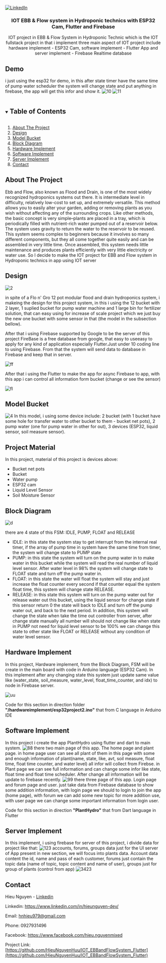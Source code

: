 
[![LinkedIn][linkedin-shield]][linkedin-url]

<p align="center">
  <h3 align="center">IOT EBB & Flow system in Hydroponic technics with ESP32 Cam, Flutter and Firebase</h3>
  <p align="center">
   IOT project in EBB & Flow System in Hydroponic Technic which is the IOT fullstack project in that i implement three main aspect of IOT project include hardware implement - ESP32 Cam, software implement - Flutter App and server implement - Firebase Realtime database  </p>
</p>

## Demo 

i just using the esp32 for demo, in this after state timer have the same time of pump water scheduler the system will change state and put anything in firebase, the app will get this infor and show it.
![10](/images/10.png)
![11](/images/11.png)


<details open="open">
  <summary><h2 style="display: inline-block">Table of Contents</h2></summary>
  <ol>
    <li><a href="#about-the-project">About The Project</a></li>
	<li><a href="#design">Design</a></li>
	<li><a href="#model-bucket">Model Bucket</a></li>
	<li><a href="#project-material">Block Diagram</a></li>
	<li><a href="#hardware-implement">Hardware Implement</a></li>
	<li><a href="#software-implement">Software Implement</a></li>
	<li><a href="#server-implement">Server Implement</a></li>
	<li><a href="#contact">Contact</a></li>
  </ol>
</details>


## About The Project

Ebb and Flow, also known as Flood and Drain, is one of the most widely recognized hydroponics systems out there. It is intermediate level in difficulty, relatively low-cost to set up, and extremely versatile. This method allows you to easily alter your garden, adding or removing plants as you wish without affecting any of the surrounding crops. Like other methods, the basic concept is very simple–plants are placed in a tray, which is periodically filled with nutrient-rich water pumped out of a reservoir below. The system uses gravity to return the water to the reservoir to be reused. This system seems complex to beginners because it involves so many different components, but they all come together quite easily and can be assembled in very little time. Once assembled, this system needs little maintenance and produces plants efficiently with very little electricity or water use. So I decide to make the IOT project for EBB and Flow system in Hydroponic technics in app using IOT server

## Design

![2](/images/2.png)

in spite of a Flo n' Gro 12 pot modular flood and drain hydroponics system, i makeing the design for this project system, in this i using the 12 bucket with 2 layer, 1 suplied bucket for pump water machine and 1 large bin for fertilizer solution, that can easy using for increase of scale project which we just buy the new one bucket with some sensor in that (the model in the subsection bellow).

After that i using Firebase supported by Google to be the server of this project FireBase is a free database from google, that easy to useeasy to apply for any kind of application especially Flutter.Just under 10 coding line to using Firebase. From that the system will send data to database in Firebase and keep that in server.

![ff](/images/social.png)

After that i using the Flutter to make the app for async Firebase to app, with this app i can control all information form bucket (change or see the sensor)

![fl](/images/flutter.png)

## Model Bucket

![4](/images/4.png)
In this model, i using some device include: 2 bucket (with 1 bucket have some hole for transfer water to other bucket to them - bucket net pots), 2 pump water (one for pump water in other for out), 3 devices (ESP32, liquid sensor, soil measure sensor).

## Project Material

In this project, material of this project is devices above:
* Bucket net pots
* Bucket
* Water pump
* ESP32 cam
* Liquid Level Sensor
* Soil Moisture Sensor

## Block Diagram

![d](/images/d.png)

there are 4 state of this FSM: IDLE, PUMP, FLOAT and RELEASE
* IDLE: in this state the system stay to get interrupt from the internal real timer, if the array of pump time in system have the same time from timer, the system will change state to PUMP
state
* PUMP: in this state the system will turn on the pump water in to make water in this bucket while the system will read the real number of liquid level sensor. After water level in 98% the
system will change state to FLOAT state and turn off the pump water in.
* FLOAT: in this state the water will float the system will stay and just increase the float counter every second if that counter equal the system float time, this system will change state RELEASE.
* RELEASE: in this state this system will turn on the pump water out for release water out this bucket, using the liquid sensor for change state if this sensor return 0 the state will back to IDLE and turn off the pump water out, and back to the next period. In addition, this system will change the state when take the time out controller from server, after change state manually all number will should not change like when state in PUMP not need for liquid level sensor to be 100% we can change this state to other state like FLOAT or RELEASE without any condition of water level sensor.

## Hardware Implement

In this project, Hardware implement, from the  Block Diagram,  FSM will be create in the main board with code in Arduino language (ESP32 Cam). In this implement after any changing state this system just update same value like (water_state, soil_measure, water_level, float_time_counter, and idx) to node in Firebase server.

![uu](/images/Untitled.png)

Code for this section in direction folder **"/hardwareimplement/esp32project2.ino"** that from C language in Arduino IDE

## Software Implement

In this project i create the app PlantHydro using flutter and dart to main system.
![88](/images/88.png)
there two main page of this app. The home page and plant page. in home page user can see all plant of them in this page with some and enough information of plant(name, state, like, avt, soil measure, float time, float time counter, and water level) all infor will collect from Firebse. in Plant page we can see full information and can change some infor like state, float time and float time scheduler. After change all information will be update to firebase recently.
![99](/images/99.png)
there three page of this app. Login page and forum page and user. just take data from Firebase database to show some addition information, with login page we should to login to join the app (home page), with forum we can add some new topic for more addition use, with user page we can change some important information from login user.

Code for this section in direction **"PlantHydro"** that from Dart language in Flutter

## Server Implement

In this implement, i using firebase for server of this project, i divide data for project like that:
![123](/images/123.png)
accounts, forums, groups data just for the UI server of App present in new section, we will focus into plants data. Account data content the id, name and pass of each customer, forums just contain the topic data (name of topic, topic content and name of user), groups just for group of plants (control from app)
![3423](/images/3423.png)


## Contact

Hieu Nguyen - [Linkedin](https://www.linkedin.com/in/hieunguyen-dev/)

Linkedin: https://www.linkedin.com/in/hieunguyen-dev/

Email: hnhieu979@gmail.com

Phone: 0927931496

Facebook: https://www.facebook.com/hieu.nguyenmixed

Project Link: [https://github.com/HieuNguyenHuu/IOT_EBBandFlowSystem_Flutter](https://github.com/HieuNguyenHuu/IOT_EBBandFlowSystem_Flutter)


[linkedin-shield]: https://img.shields.io/badge/-LinkedIn-black.svg?style=for-the-badge&logo=linkedin&colorB=555
[linkedin-url]: https://www.linkedin.com/in/hieunguyen-dev/


